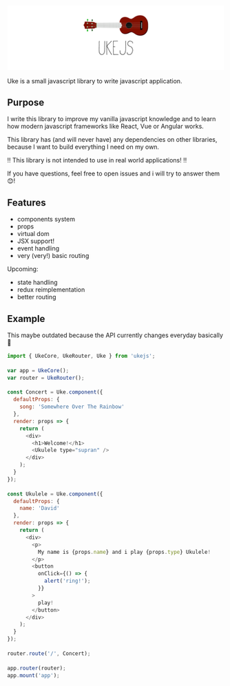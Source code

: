 ![UkeJS Logo](assets/logo.png)

Uke is a small javascript library to write javascript application.

## Purpose

I write this library to improve my vanilla javascript knowledge and to learn
how modern javascript frameworks like React, Vue or Angular works.

This library has (and will never have) any dependencies on other libraries, because I want to build everything I need on my own.

‼ This library is not intended to use in real world applications! ‼

If you have questions, feel free to open issues and i will try to answer them 😊!

## Features

* components system
* props
* virtual dom
* JSX support!
* event handling
* very (very!) basic routing

Upcoming:

* state handling
* redux reimplementation
* better routing

## Example

This maybe outdated because the API currently changes everyday basically 🤷

```js
import { UkeCore, UkeRouter, Uke } from 'ukejs';

var app = UkeCore();
var router = UkeRouter();

const Concert = Uke.component({
  defaultProps: {
    song: 'Somewhere Over The Rainbow'
  },
  render: props => {
    return (
      <div>
        <h1>Welcome!</h1>
        <Ukulele type="supran" />
      </div>
    );
  }
});

const Ukulele = Uke.component({
  defaultProps: {
    name: 'David'
  },
  render: props => {
    return (
      <div>
        <p>
          My name is {props.name} and i play {props.type} Ukulele!
        </p>
        <button
          onClick={() => {
            alert('ring!');
          }}
        >
          play!
        </button>
      </div>
    );
  }
});

router.route('/', Concert);

app.router(router);
app.mount('app');
```
